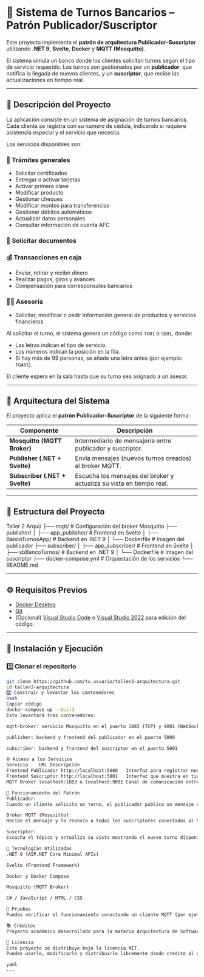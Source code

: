# 🏦 Sistema de Turnos Bancarios – Patrón Publicador/Suscriptor

Este proyecto implementa el **patrón de arquitectura Publicador–Suscriptor** utilizando **.NET 9**, **Svelte**, **Docker** y **MQTT (Mosquitto)**.

El sistema simula un banco donde los clientes solicitan turnos según el tipo de servicio requerido. Los turnos son gestionados por un **publicador**, que notifica la llegada de nuevos clientes, y un **suscriptor**, que recibe las actualizaciones en tiempo real.

---

## 📘 Descripción del Proyecto

La aplicación consiste en un sistema de asignación de turnos bancarios.  
Cada cliente se registra con su número de cédula, indicando si requiere asistencia especial y el servicio que necesita.

Los servicios disponibles son:

### 🧾 Trámites generales
- Solicitar certificados  
- Entregar o activar tarjetas  
- Activar primera clave  
- Modificar producto  
- Gestionar cheques  
- Modificar montos para transferencias  
- Gestionar débitos automáticos  
- Actualizar datos personales  
- Consultar información de cuenta AFC  

### 📄 Solicitar documentos

### 💰 Transacciones en caja
- Enviar, retirar y recibir dinero  
- Realizar pagos, giros y avances  
- Compensación para corresponsales bancarios  

### 👨‍💼 Asesoría
- Solicitar, modificar o pedir información general de productos y servicios financieros  

Al solicitar el turno, el sistema genera un código como `TG01` o `SD01`, donde:
- Las letras indican el tipo de servicio.  
- Los números indican la posición en la fila.  
- Si hay más de 99 personas, se añade una letra antes (por ejemplo: `TGA01`).  

El cliente espera en la sala hasta que su turno sea asignado a un asesor.

---

## 🧩 Arquitectura del Sistema

El proyecto aplica el **patrón Publicador–Suscriptor** de la siguiente forma:

| Componente | Descripción |
|-------------|-------------|
| **Mosquitto (MQTT Broker)** | Intermediario de mensajería entre publicador y suscriptor. |
| **Publisher (.NET + Svelte)** | Envía mensajes (nuevos turnos creados) al broker MQTT. |
| **Subscriber (.NET + Svelte)** | Escucha los mensajes del broker y actualiza su vista en tiempo real. |

---

## 🧱 Estructura del Proyecto

Taller 2 Arqui/
├── mqtt/ # Configuración del broker Mosquitto
├── publisher/
│ ├── app_publisher/ # Frontend en Svelte
│ ├── BancoTurnosApp/ # Backend en .NET 9
│ └── Dockerfile # Imagen del publicador
├── subscriber/
│ ├── app_subscriber/ # Frontend en Svelte
│ ├── sbBancoTurnos/ # Backend en .NET 9
│ └── Dockerfile # Imagen del suscriptor
├── docker-compose.yml # Orquestación de los servicios
└── README.md


---

## ⚙️ Requisitos Previos


- [Docker Desktop](https://www.docker.com/)
- [Git](https://git-scm.com/)
- (Opcional) [Visual Studio Code](https://code.visualstudio.com/) o [Visual Studio 2022](https://visualstudio.microsoft.com/) para edición del código.

---

## 🚀 Instalación y Ejecución

### 1️⃣ Clonar el repositorio

```bash
git clone https://github.com/tu_usuario/taller2-arquitectura.git
cd taller2-arquitectura
2️⃣ Construir y levantar los contenedores
bash
Copiar código
docker-compose up --build
Esto levantará tres contenedores:

mqtt-broker: servicio Mosquitto en el puerto 1883 (TCP) y 9001 (WebSocket)

publisher: backend y frontend del publicador en el puerto 5000

subscriber: backend y frontend del suscriptor en el puerto 5001

🌐 Acceso a los Servicios
Servicio	URL	Descripción
Frontend Publicador	http://localhost:5000	Interfaz para registrar nuevos turnos.
Frontend Suscriptor	http://localhost:5001	Interfaz que muestra en tiempo real los turnos asignados.
MQTT Broker	localhost:1883 o localhost:9001	Canal de comunicación entre publicador y suscriptor.

🧠 Funcionamiento del Patrón
Publicador:
Cuando un cliente solicita un turno, el publicador publica un mensaje con los datos del nuevo turno (por ejemplo, { "codigo": "TG01", "servicio": "Trámites Generales" }).

Broker MQTT (Mosquitto):
Recibe el mensaje y lo reenvía a todos los suscriptores conectados al tópico correspondiente.

Suscriptor:
Escucha el tópico y actualiza su vista mostrando el nuevo turno disponible.

🧩 Tecnologías Utilizadas
.NET 9 (ASP.NET Core Minimal APIs)

Svelte (Frontend Framework)

Docker y Docker Compose

Mosquitto (MQTT Broker)

C# / JavaScript / HTML / CSS

🧪 Pruebas
Puedes verificar el funcionamiento conectando un cliente MQTT (por ejemplo, MQTT Explorer o mosquitto_sub) al broker local (localhost:1883) y suscribiéndote al tópico de turnos.

📚 Créditos
Proyecto académico desarrollado para la materia Arquitectura de Software, demostrando la aplicación del patrón Publicador–Suscriptor en un sistema distribuido real.

📝 Licencia
Este proyecto se distribuye bajo la licencia MIT.
Puedes usarlo, modificarlo y distribuirlo libremente dando crédito al autor original.

yaml
---

